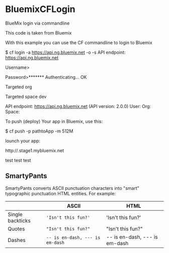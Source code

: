 BluemixCFLogin
==============

BlueMix login via commandline

This code is taken from Bluemix

With this example you can use the CF commandline to login to Bluemix

$ cf login -a https://api.ng.bluemix.net -o <your org name> -s <your space name>
API endpoint: https://api.ng.bluemix.net

Username> <your user ID>

Password>*******
Authenticating...
OK

Targeted org <your org name>

Targeted space dev

API endpoint: https://api.ng.bluemix.net (API version: 2.0.0)
User:         <your user ID>
Org:          <your org name>
Space:        <your space name>

To push (deploy) Your app in Bluemix, use this:

$ cf push -p pathtoApp -m 512M

lounch your app:

http://<yourappname>.stage1.mybluemix.net
  
  test test test
  
  ## SmartyPants

SmartyPants converts ASCII punctuation characters into "smart" typographic punctuation HTML entities. For example:

|                |ASCII                          |HTML                         |
|----------------|-------------------------------|-----------------------------|
|Single backticks|`'Isn't this fun?'`            |'Isn't this fun?'            |
|Quotes          |`"Isn't this fun?"`            |"Isn't this fun?"            |
|Dashes          |`-- is en-dash, --- is em-dash`|-- is en-dash, --- is em-dash|

